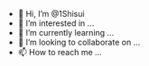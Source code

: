 - 👋 Hi, I’m @1Shisui
- 👀 I’m interested in ...
- 🌱 I’m currently learning ...
- 💞️ I’m looking to collaborate on ...
- 📫 How to reach me ...

<!---
1Shisui/1Shisui is a ✨ special ✨ repository because its `README.md` (this file) appears on your GitHub profile.
You can click the Preview link to take a look at your changes.
--->
